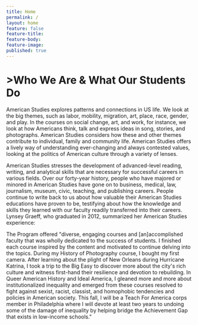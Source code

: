 ```yaml
---
title: Home
permalink: /
layout: home
feature: false
feature-title: 
feature-body: 
feature-image: 
published: true
---
```

<h1>>Who We Are & What Our Students Do</h1>

American Studies explores patterns and connections in US life. We look at the big themes, such as labor, mobility, migration, art, place, race, gender, and play. In the courses on social change, art, and work, for instance, we look at how Americans think, talk and express ideas in song, stories, and photographs. American Studies considers how these and other themes contribute to individual, family and community life.  American Studies offers a lively way of understanding ever-changing and always contested values,
looking at the politics of American culture through a variety of lenses.

American Studies stresses the development of advanced-level reading, writing, and analytical skills that are necessary for successful careers in various fields. Over our forty-year history, people who have majored or minored in American Studies have gone on to business, medical, law, journalism, museum, civic, teaching, and publishing careers. People continue to write back to us about how valuable their American Studies educations have proven to be, testifying about how the knowledge and skills they learned with our faculty readily transferred into their careers. Lynsey Graeff, who graduated in 2012, summarized her American Studies experience:

The Program offered "diverse, engaging courses and [an]accomplished faculty that was wholly dedicated to the success of students. I finished each course inspired by the content and motivated to continue delving into the topics. During my History of Photography course, I bought my first camera. After learning about the plight of New Orleans during Hurricane Katrina, I took a trip to the Big Easy to discover more about the city's rich culture and witness first-hand their resilience and devotion to rebuilding. In Queer American History and Ideal America, I gleaned more and more about institutionalized inequality and emerged from these courses resolved to fight against sexist, racist, classist, and homophobic tendencies and policies in American society. This fall, I will be a Teach For America corps member in Philadelphia where I will devote at least two years to undoing some of the damage of inequality by helping bridge the Achievement Gap that exists in low-income schools."
